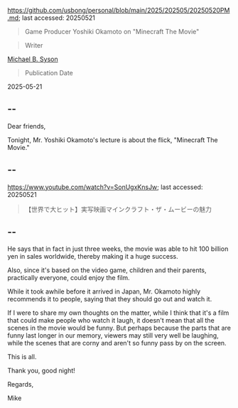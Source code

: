 https://github.com/usbong/personal/blob/main/2025/202505/20250520PM.md; last accessed: 20250521

> Game Producer Yoshiki Okamoto on "Minecraft The Movie"

> Writer

[Michael B. Syson](https://www.linkedin.com/in/michaelsyson/)

> Publication Date

2025-05-21

## --

Dear friends,

Tonight, Mr. Yoshiki Okamoto's lecture is about the flick, "Minecraft The Movie."

## --

https://www.youtube.com/watch?v=SonUgxKnsJw; last accessed: 20250521

> 【世界で大ヒット】実写映画マインクラフト・ザ・ムービーの魅力

## --

He says that in fact in just three weeks, the movie was able to hit 100 billion yen in sales worldwide, thereby making it a huge success.

Also, since it's based on the video game, children and their parents, practically everyone, could enjoy the film.

While it took awhile before it arrived in Japan, Mr. Okamoto highly recommends it to people, saying that they should go out and watch it.

If I were to share my own thoughts on the matter, while I think that it's a film that could make people who watch it laugh, it doesn't mean that all the scenes in the movie would be funny. But perhaps because the parts that are funny last longer in our memory, viewers may still very well be laughing, while the scenes that are corny and aren't so funny pass by on the screen.

This is all.

Thank you, good night!

Regards,

Mike
